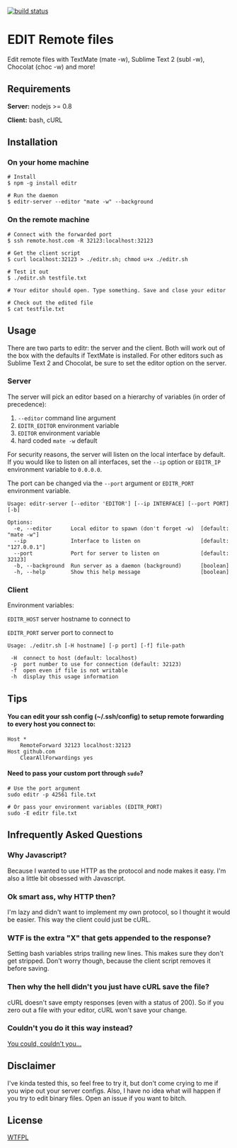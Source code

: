[![build status](https://secure.travis-ci.org/jtokoph/editr.png)](http://travis-ci.org/jtokoph/editr)
# EDIT Remote files

Edit remote files with TextMate (mate -w), Sublime Text 2 (subl -w), Chocolat (choc -w) and more!

## Requirements

**Server:** nodejs >= 0.8

**Client:** bash, cURL

## Installation

### On your home machine

```shell
# Install
$ npm -g install editr

# Run the daemon
$ editr-server --editor "mate -w" --background
```

### On the remote machine

```shell
# Connect with the forwarded port
$ ssh remote.host.com -R 32123:localhost:32123

# Get the client script
$ curl localhost:32123 > ./editr.sh; chmod u+x ./editr.sh

# Test it out
$ ./editr.sh testfile.txt

# Your editor should open. Type something. Save and close your editor

# Check out the edited file
$ cat testfile.txt
```

## Usage

There are two parts to editr: the server and the client.
Both will work out of the box with the defaults if TextMate is installed. For other editors such as Sublime Text 2 and Chocolat, be sure to set the editor option on the server.

### Server

The server will pick an editor based on a hierarchy of variables (in order of precedence):

1. `--editor` command line argument
2. `EDITR_EDITOR` environment variable
3. `EDITOR` environment variable
4. hard coded `mate -w` default

For security reasons, the server will listen on the local interface by default.
If you would like to listen on all interfaces, set the `--ip` option or `EDITR_IP` environment variable to `0.0.0.0`.

The port can be changed via the `--port` argument or `EDITR_PORT` environment variable.

```
Usage: editr-server [--editor 'EDITOR'] [--ip INTERFACE] [--port PORT] [-b]

Options:
  -e, --editor      Local editor to spawn (don't forget -w)  [default: "mate -w"]
  --ip              Interface to listen on                   [default: "127.0.0.1"]
  --port            Port for server to listen on             [default: 32123]
  -b, --background  Run server as a daemon (background)      [boolean]
  -h, --help        Show this help message                   [boolean]
```

### Client

Environment variables:

`EDITR_HOST` server hostname to connect to

`EDITR_PORT` server port to connect to

```
Usage: ./editr.sh [-H hostname] [-p port] [-f] file-path

 -H  connect to host (default: localhost)
 -p  port number to use for connection (default: 32123)
 -f  open even if file is not writable
 -h  display this usage information
```


## Tips

#### You can edit your ssh config (~/.ssh/config) to setup remote forwarding to every host you connect to:

```
Host *
    RemoteForward 32123 localhost:32123
Host github.com
    ClearAllForwardings yes
```

#### Need to pass your custom port through `sudo`?

```shell
# Use the port argument
sudo editr -p 42561 file.txt

# Or pass your environment variables (EDITR_PORT)
sudo -E editr file.txt
```

## Infrequently Asked Questions

### Why Javascript?

Because I wanted to use HTTP as the protocol and node makes it easy. I'm also a little bit obsessed with Javascript.

### Ok smart ass, why HTTP then?

I'm lazy and didn't want to implement my own protocol, so I thought it would be easier. This way the client could just be cURL.

### WTF is the extra "X" that gets appended to the response?

Setting bash variables strips trailing new lines. This makes sure they don't get stripped. Don't worry though, because the client script removes it before saving.

### Then why the hell didn't you just have cURL save the file?

cURL doesn't save empty responses (even with a status of 200). So if you zero out a file with your editor, cURL won't save your change.

### Couldn't you do it this way instead?

[You could, couldn't you...](https://help.github.com/articles/fork-a-repo)

## Disclaimer

I've kinda tested this, so feel free to try it, but don't come crying to me if you wipe out your server configs. 
Also, I have no idea what will happen if you try to edit binary files. Open an issue if you want to bitch.

## License

[WTFPL](http://en.wikipedia.org/wiki/WTFPL)